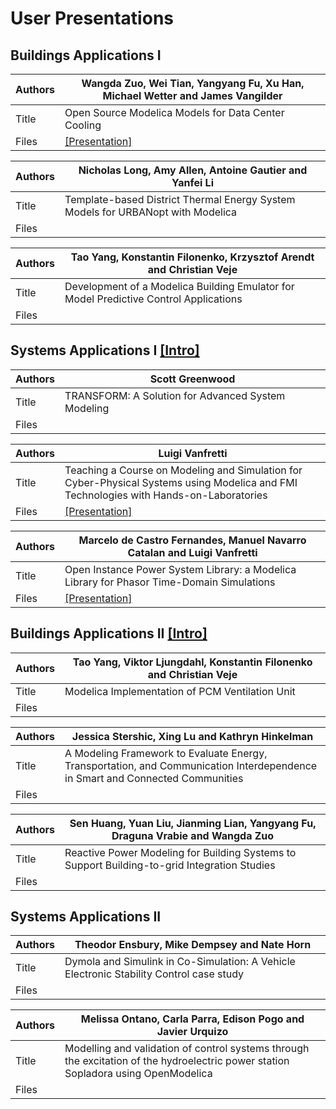 # User Presentations


## Buildings Applications I

Authors | Wangda Zuo, Wei Tian, Yangyang Fu, Xu Han, Michael Wetter and James Vangilder
--- | ---
Title | Open Source Modelica Models for Data Center Cooling
Files | [[Presentation]](WangdaZuoOpenSource.pdf) 


Authors | Nicholas Long, Amy Allen, Antoine Gautier and Yanfei Li
--- | ---
Title | Template-based District Thermal Energy System Models for URBANopt with Modelica
Files |  


Authors | Tao Yang, Konstantin Filonenko, Krzysztof Arendt and Christian Veje
--- | ---
Title | Development of a Modelica Building Emulator for Model Predictive Control Applications
Files | 

## Systems Applications I [[Intro]](SystemsApplicationsIIntro.pdf)

Authors | Scott Greenwood
--- | ---
Title | TRANSFORM: A Solution for Advanced System Modeling
Files |  


Authors | Luigi Vanfretti
--- | ---
Title | Teaching a Course on Modeling and Simulation for Cyber-Physical Systems using Modelica and FMI Technologies with Hands-on-Laboratories
Files | [[Presentation]](LuigiVanfrettiCourse.pdf) 


Authors | Marcelo de Castro Fernandes, Manuel Navarro Catalan and Luigi Vanfretti
--- | ---
Title | Open Instance Power System Library: a Modelica Library for Phasor Time-Domain Simulations
Files | [[Presentation]](MarcelodeCastroOpenIPSL.pdf)


## Buildings Applications II [[Intro]](BuildingApplicationsIIIntro.pdf)

Authors | Tao Yang, Viktor Ljungdahl, Konstantin Filonenko and Christian Veje
--- | ---
Title | Modelica Implementation of PCM Ventilation Unit
Files | 


Authors | Jessica Stershic, Xing Lu and Kathryn Hinkelman
--- | ---
Title | A Modeling Framework to Evaluate Energy, Transportation, and Communication Interdependence in Smart and Connected Communities
Files | 


Authors | Sen Huang, Yuan Liu, Jianming Lian, Yangyang Fu, Draguna Vrabie and Wangda Zuo
--- | ---
Title | Reactive Power Modeling for Building Systems to Support Building-to-grid Integration Studies
Files | 


## Systems Applications II

Authors | Theodor Ensbury, Mike Dempsey and Nate Horn
--- | ---
Title | Dymola and Simulink in Co-Simulation: A Vehicle Electronic Stability Control case study
Files | 


Authors | Melissa Ontano, Carla Parra, Edison Pogo and Javier Urquizo
--- | ---
Title | Modelling and validation of control systems through the excitation of the hydroelectric power station Sopladora using OpenModelica
Files | 
